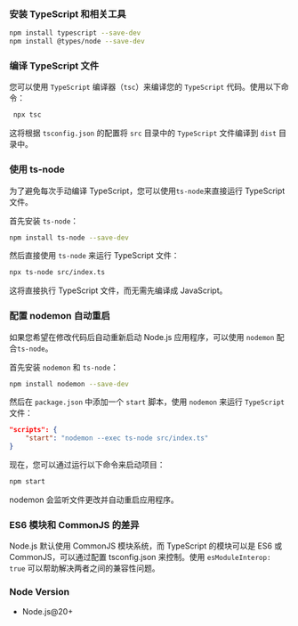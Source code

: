 ### 安装 TypeScript 和相关工具

```bash
npm install typescript --save-dev
npm install @types/node --save-dev
```

### 编译 TypeScript 文件

您可以使用 `TypeScript` 编译器（`tsc`）来编译您的 `TypeScript` 代码。使用以下命令：

```bash
 npx tsc
```

这将根据 `tsconfig.json` 的配置将 `src` 目录中的 `TypeScript` 文件编译到 `dist` 目录中。

### 使用 ts-node

为了避免每次手动编译 TypeScript，您可以使用`ts-node`来直接运行 TypeScript 文件。

首先安装 `ts-node`：

```bash
npm install ts-node --save-dev
```

然后直接使用 `ts-node` 来运行 TypeScript 文件：

```bash
npx ts-node src/index.ts
```

这将直接执行 TypeScript 文件，而无需先编译成 JavaScript。

### 配置 nodemon 自动重启

如果您希望在修改代码后自动重新启动 Node.js 应用程序，可以使用 `nodemon` 配合`ts-node`。

首先安装 `nodemon` 和 `ts-node`：

```bash
npm install nodemon --save-dev
```

然后在 `package.json` 中添加一个 `start` 脚本，使用 `nodemon` 来运行 `TypeScript` 文件：

```json
"scripts": {
    "start": "nodemon --exec ts-node src/index.ts"
}
```

现在，您可以通过运行以下命令来启动项目：

```bash
npm start
```

nodemon 会监听文件更改并自动重启应用程序。

### ES6 模块和 CommonJS 的差异

Node.js 默认使用 CommonJS 模块系统，而 TypeScript 的模块可以是 ES6 或 CommonJS，可以通过配置 tsconfig.json 来控制。使用 `esModuleInterop: true` 可以帮助解决两者之间的兼容性问题。

### Node Version

- Node.js@20+

